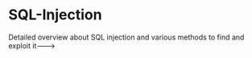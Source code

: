# SQL-Injection
Detailed overview about SQL injection and various methods to find and exploit it--->
